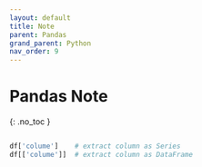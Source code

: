 ```yaml
---
layout: default
title: Note
parent: Pandas
grand_parent: Python
nav_order: 9
---
```


# Pandas Note
{: .no_toc }

```python

df['colume']    # extract column as Series
df[['colume']]  # extract column as DataFrame

```